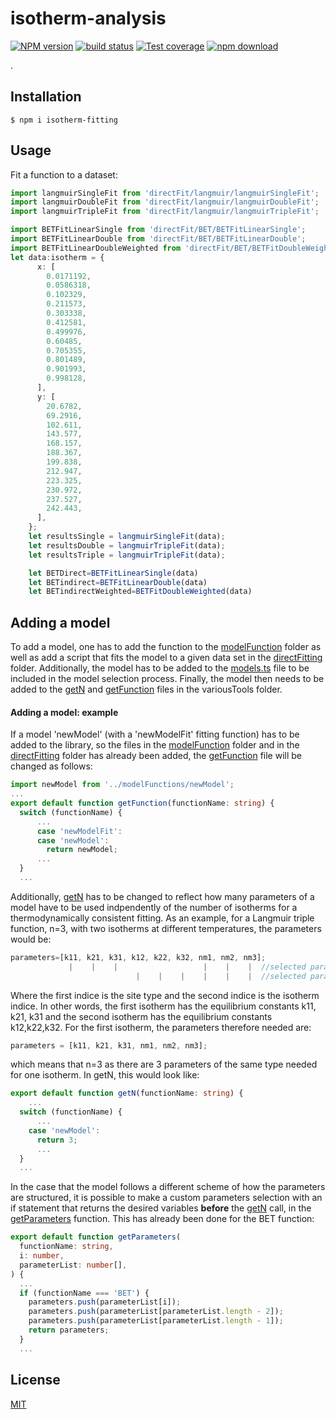 # isotherm-analysis

[![NPM version][npm-image]][npm-url]
[![build status][ci-image]][ci-url]
[![Test coverage][codecov-image]][codecov-url]
[![npm download][download-image]][download-url]

.

## Installation

`$ npm i isotherm-fitting`

## Usage
Fit a function to a dataset:
```ts
import langmuirSingleFit from 'directFit/langmuir/langmuirSingleFit';
import langmuirDoubleFit from 'directFit/langmuir/langmuirDoubleFit';
import langmuirTripleFit from 'directFit/langmuir/langmuirTripleFit';

import BETFitLinearSingle from 'directFit/BET/BETFitLinearSingle';
import BETFitLinearDouble from 'directFit/BET/BETFitLinearDouble';
import BETFitLinearDoubleWeighted from 'directFit/BET/BETFitDoubleWeighted';
let data:isotherm = {
      x: [
        0.0171192,
        0.0586318,
        0.102329,
        0.211573,
        0.303338,
        0.412581,
        0.499976,
        0.60485,
        0.705355,
        0.801489,
        0.901993,
        0.998128,
      ],
      y: [
        20.6782,
        69.2916,
        102.611,
        143.577,
        168.157,
        188.367,
        199.838,
        212.947,
        223.325,
        230.972,
        237.527,
        242.443,
      ],
    };
    let resultsSingle = langmuirSingleFit(data);
    let resultsDouble = langmuirTripleFit(data);
    let resultsTriple = langmuirTripleFit(data);

    let BETDirect=BETFitLinearSingle(data)
    let BETindirect=BETFitLinearDouble(data)
    let BETindirectWeighted=BETFitDoubleWeighted(data)
```

## Adding a model

To add a model, one has to add the function to the [modelFunction](./src/modelFunctions) folder as well as add a script that fits the model to a given data set in the [directFitting](./src/directFitting) folder. Additionally, the model has to be added to the [models.ts](./src/directFitting/models.ts) file to be included in the model selection process. Finally, the model then needs to be added to the [getN](./src/variousTools/getN.ts) and [getFunction](./src/variousTools/getFunction.ts) files in the variousTools folder.

#### Adding a model: example

If a model 'newModel' (with a 'newModelFit' fitting function) has to be added to the library, so the files in the [modelFunction](./src/modelFunctions) folder and in the [directFitting](./src/directFitting) folder has already been added, the [getFunction](./src/variousTools/getFunction.ts) file will be changed as follows:

```ts
import newModel from '../modelFunctions/newModel';
...
export default function getFunction(functionName: string) {
  switch (functionName) {
      ...
      case 'newModelFit':
      case 'newModel':
        return newModel;
      ...
  }
  ...

```

Additionally, [getN](./src/variousTools/getN.ts) has to be changed to reflect how many parameters of a model have to be used indpendently of the number of isotherms for a thermodynamically consistent fitting. As an example, for a Langmuir triple function, n=3, with two isotherms at different temperatures, the parameters would be:

```ts
parameters=[k11, k21, k31, k12, k22, k32, nm1, nm2, nm3];
             |    |    |                   |    |    |  //selected parameters for first isothnerm
                            |    |    |    |    |    |  //selected parameters for second isothnerm
```

Where the first indice is the site type and the second indice is the isotherm indice. In other words, the first isotherm has the equilibrium constants k11, k21, k31 and the second isotherm has the equilibrium constants k12,k22,k32.
For the first isotherm, the parameters therefore needed are:

```ts
parameters = [k11, k21, k31, nm1, nm2, nm3];
```

which means that n=3 as there are 3 parameters of the same type needed for one isotherm. In getN, this would look like:

```ts
export default function getN(functionName: string) {
    ...
  switch (functionName) {
      ...
    case 'newModel':
      return 3;
      ...
  }
  ...
```

In the case that the model follows a different scheme of how the parameters are structured, it is possible to make a custom parameters selection with an if statement that returns the desired variables **before** the [getN](./src/variousTools/getN.ts) call, in the [getParameters](./src/variousTools/getParameters.ts) function.
This has already been done for the BET function:

```ts
export default function getParameters(
  functionName: string,
  i: number,
  parameterList: number[],
) {
  ...
  if (functionName === 'BET') {
    parameters.push(parameterList[i]);
    parameters.push(parameterList[parameterList.length - 2]);
    parameters.push(parameterList[parameterList.length - 1]);
    return parameters;
  }
  ...
```

## License

[MIT](./LICENSE)

[npm-image]: https://img.shields.io/npm/v/isotherm-analysis.svg
[npm-url]: https://www.npmjs.com/package/isotherm-analysis
[ci-image]: https://github.com/cheminfo/isotherm-analysis/workflows/Node.js%20CI/badge.svg?branch=master
[ci-url]: https://github.com/cheminfo/isotherm-analysis/actions?query=workflow%3A%22Node.js+CI%22
[codecov-image]: https://img.shields.io/codecov/c/github/cheminfo/isotherm-analysis.svg
[codecov-url]: https://codecov.io/gh/cheminfo/isotherm-analysis
[download-image]: https://img.shields.io/npm/dm/isotherm-analysis.svg
[download-url]: https://www.npmjs.com/package/isotherm-analysis
